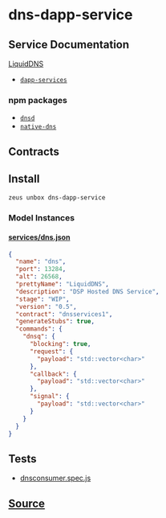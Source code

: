 
dns-dapp-service
====================






## Service Documentation
[LiquidDNS](../../services/dns-service.md)


* [`dapp-services`](dapp-services.md)
### npm packages
* [`dnsd`](http://npmjs.com/package/dnsd)
* [`native-dns`](http://npmjs.com/package/native-dns)

## Contracts

## Install
```bash
zeus unbox dns-dapp-service
```










### Model Instances
#### [services/dns.json](https://github.com/liquidapps-io/zeus-sdk/tree/master/boxes/groups/services/dns-dapp-service/models/dapp-services/dns.json)
```json
{
  "name": "dns",
  "port": 13284,
  "alt": 26568,
  "prettyName": "LiquidDNS",
  "description": "DSP Hosted DNS Service",
  "stage": "WIP",
  "version": "0.5",
  "contract": "dnsservices1",
  "generateStubs": true,
  "commands": {
    "dnsq": {
      "blocking": true,
      "request": {
        "payload": "std::vector<char>"
      },
      "callback": {
        "payload": "std::vector<char>"
      },
      "signal": {
        "payload": "std::vector<char>"
      }
    }
  }
}
```
## Tests 
* [dnsconsumer.spec.js](https://github.com/liquidapps-io/zeus-sdk/tree/master/boxes/groups/services/dns-dapp-service/test/dnsconsumer.spec.js)
## [Source](https://github.com/liquidapps-io/zeus-sdk/tree/master/boxes/groups/services/dns-dapp-service)